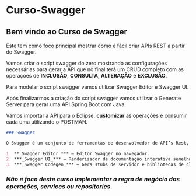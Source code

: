 
# Curso-Swagger

## Bem vindo ao Curso de Swagger

Este tem como foco principal mostrar como é fácil criar APIs REST a partir do Swagger.

Vamos criar o script swagger do zero mostrando as configurações necessárias para gerar a API que no final terá um CRUD completo com as operações de **INCLUSÃO**, **CONSULTA**, **ALTERAÇÃO** e **EXCLUSÃO**.

Para modelar o script swagger vamos utilizar Swagger Editor e Swagger UI.

Após finalizarmos a criação do script swagger vamos utilizar o Generate Server para gerar uma API Spring Boot com Java.

Vamos importar a API para o Eclipse, **customizar** as operações e consumir cada uma utilizando o POSTMAN.

```markdown
### Swagger

O Swagger é um conjunto de ferramentas de desenvolvedor de API’s Rest, muito poderoso e fácil de usar. O Swagger auxilia em todo o ciclo de vida da API, desde o design, documentação, desenvolvimento, teste até a implantação. O Swagger possui as seguintes ferramentas:

1. **_Swagger Editor_*** – Editor Swagger no navegador.
2. ***_Swagger UI_*** – Renderizador de documentação interativa semelhante a uma página web.
3. ***_Swagger Codegen_*** – Gera stubs de servidor e bibliotecas de clientes.
```

### _Não é foco deste curso implementar a regra de negócio das operações, services ou repositories._
